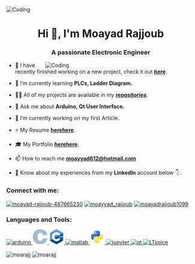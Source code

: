 <picture>
  <source media="(prefers-color-scheme: dark)" align="center" alt="Coding" width="100%" srcset="https://github.com/MoaRajj/MoaRajj/assets/93192572/aad05958-a436-4c95-b869-ba83f4892962">
  <img align="center" alt="Coding" width="100%" height="250" src="https://img.freepik.com/premium-vector/colorful-banner-with-hands-working-computer-different-electronic-gadgets-devices-symbols-programming-software-development-program-coding_198278-4192.jpg?w=1380">
</picture>
<h1 align="center">Hi 👋, I'm Moayad Rajjoub</h1>
<h3 align="center">A passionate Electronic Engineer</h3>

<img align="right" alt="Coding" width="400" src="https://github.com/MoaRajj/MoaRajj/assets/93192572/e0533d27-cb21-4017-8a2a-01d6feb2d0b9">

- 🔭  I have recently finished working on a new project, check it out [**here**](https://github.com/MoaRajj/Coating_Machine).

- 🌱 I’m currently learning **PLCs, Ladder Diagram.**

- 👨‍💻 All of my projects are available in my **[repositories](https://github.com/MoaRajj?tab=repositories)**.

- 💬 Ask me about **Arduino, Qt User Interface.**

- 📝 I’m currently working on my first Article.

- ⚡ My Resume [**here**](https://github.com/MoaRajj/MoaRajj/blob/main/CV_Light_Mode1.pdf#gh-dark-mode-only)[**here**](https://github.com/MoaRajj/MoaRajj/blob/main/CV_Light_Mode1.pdf#gh-light-mode-only).

- 🎓 My Portfolio [**here**](https://github.com/MoaRajj/MoaRajj/blob/main/Portfolio_Dark_Mode.pdf#gh-dark-mode-only)[**here**](https://github.com/MoaRajj/MoaRajj/blob/main/Portfolio_Light_Mode.pdf#gh-light-mode-only).

- 📫 How to reach me **moayyad612@hotmail.com**

- 📄 Know about my experiences from my **LinkedIn** account below :point_down: .

<h3 align="left">Connect with me:</h3>
<p align="left">
<a href="https://linkedin.com/in/moayad-rajjoub-487665230" target="blank"><img align="center" src="https://raw.githubusercontent.com/rahuldkjain/github-profile-readme-generator/master/src/images/icons/Social/linked-in-alt.svg" alt="moayad-rajjoub-487665230" height="30" width="40" /></a>
<a href="https://instagram.com/moayyad_rajjoub" target="blank"><img align="center" src="https://raw.githubusercontent.com/rahuldkjain/github-profile-readme-generator/master/src/images/icons/Social/instagram.svg" alt="moayyad_rajjoub" height="30" width="40" /></a>
<a href="https://www.youtube.com/@moayadrajjoub1099" target="blank"><img align="center" src="https://raw.githubusercontent.com/rahuldkjain/github-profile-readme-generator/master/src/images/icons/Social/youtube.svg" alt="moayadrajjoub1099" height="30" width="40" /></a>
</p>

<h3 align="left">Languages and Tools:</h3>
<p align="left"> <a href="https://www.arduino.cc/" target="_blank" rel="noreferrer"> <img src="https://cdn.worldvectorlogo.com/logos/arduino-1.svg" alt="arduino" width="40" height="40"/> </a> <a href="https://www.cprogramming.com/" target="_blank" rel="noreferrer"> <img src="https://raw.githubusercontent.com/devicons/devicon/master/icons/c/c-original.svg" alt="c" width="40" height="40"/> </a> <a href="https://www.w3schools.com/cpp/" target="_blank" rel="noreferrer"> <img src="https://raw.githubusercontent.com/devicons/devicon/master/icons/cplusplus/cplusplus-original.svg" alt="cplusplus" width="40" height="40"/> </a> <a href="https://www.mathworks.com/" target="_blank" rel="noreferrer"> <img src="https://upload.wikimedia.org/wikipedia/commons/2/21/Matlab_Logo.png" alt="matlab" width="40" height="40"/> </a> <a href="https://www.python.org" target="_blank" rel="noreferrer"> <img src="https://raw.githubusercontent.com/devicons/devicon/master/icons/python/python-original.svg" alt="python" width="40" height="40"/> </a> <a href="https://jupyter.org" target="_blank" rel="noreferrer"> <img src="https://upload.wikimedia.org/wikipedia/commons/thumb/3/38/Jupyter_logo.svg/1200px-Jupyter_logo.svg.png" alt="jupyter" width="40" height="40"/> </a> <a href="https://www.qt.io/" target="_blank" rel="noreferrer"> <img src="https://upload.wikimedia.org/wikipedia/commons/0/0b/Qt_logo_2016.svg" alt="qt" width="40" height="40"/> </a> <a href="https://www.analog.com/en/design-center/design-tools-and-calculators/ltspice-simulator.html" target="_blank" rel="noreferrer"> <img src="https://images.sftcdn.net/images/t_app-icon-m/p/d55e21eb-857a-4b0e-8403-584ec5ce0543/1490032411/ltspice-icon.jpg" alt="LTspice" width="40" height="40"/> </a> </p>

<picture>
  <source media="(prefers-color-scheme: dark)" srcset="https://github-readme-stats.vercel.app/api/top-langs?username=moarajj&show_icons=true&locale=en&layout=donut&theme=dark" alt="moarajj">
  <img align="center" height=200 width=320 src="https://github-readme-stats.vercel.app/api/top-langs?username=moarajj&show_icons=true&locale=en&layout=donut" alt="moarajj">
</picture>

<picture>
  <source media="(prefers-color-scheme: dark)" srcset="https://github-readme-streak-stats.herokuapp.com/?user=moarajj&theme=dark" alt="moarajj">
  <img align="center" src="https://github-readme-streak-stats.herokuapp.com/?user=moarajj" alt="moarajj">
</picture>

<picture>
  <source media="(prefers-color-scheme: light)" srcset="https://github.com/MoaRajj/MoaRajj/assets/93192572/b984c1a8-16bf-4902-be4b-3f6d15dc7377">
  <img srcset="https://github.com/MoaRajj/MoaRajj/assets/93192572/b984c1a8-16bf-4902-be4b-3f6d15dc7377">
</picture>
